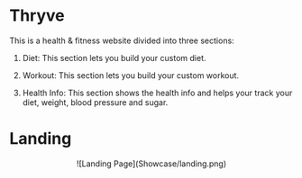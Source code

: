 # Thryve
This is a health & fitness website divided into three sections:
1. Diet:
This section lets you build your custom diet.

2. Workout:
This section lets you build your custom workout.

3. Health Info:
This section shows the health info and helps your track your diet, weight, blood pressure and sugar.

# Landing

<p align="center">
![Landing Page](Showcase/landing.png)
</p>
